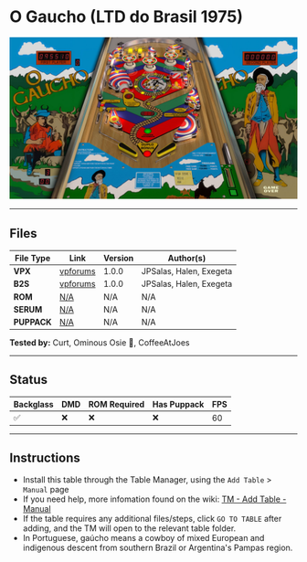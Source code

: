 # O Gaucho (LTD do Brasil 1975)

![Table Preview](../../images/vpx-ogaucho-preview.jpg)

---

## Files
| File Type | Link | Version | Author(s) | 
|-----------|--------|----------|--------------|
| **VPX** | [vpforums](https://www.vpforums.org/index.php?app=downloads&showfile=17380) | 1.0.0 | JPSalas, Halen, Exegeta |
| **B2S** | [vpforums](https://www.vpforums.org/index.php?app=downloads&showfile=17380) | 1.0.0 | JPSalas, Halen, Exegeta |
| **ROM** | [N/A](#) | N/A | N/A |
| **SERUM** | [N/A](#) | N/A | N/A |
| **PUPPACK** | [N/A](#) | N/A | N/A |

**Tested by:** Curt, Ominous Osie 🌸, CoffeeAtJoes

---

## Status 

| Backglass | DMD | ROM Required | Has Puppack | FPS |
|-----------|-----|-----|-----|-----|
| ✅ | ❌ | ❌ | ❌ | 60 |

---

## Instructions

- Install this table through the Table Manager, using the `Add Table` > `Manual` page
- If you need help, more infomation found on the wiki: [TM - Add Table - Manual](https://github.com/LegendsUnchained/vpx-standalone-alp4k/wiki/%5B04%5D-%F0%9F%A7%A1-TM-%E2%80%90-Other-Features#add-table---manual)
- If the table requires any additional files/steps, click `GO TO TABLE` after adding, and the TM will open to the relevant table folder.
- In Portuguese, gaúcho means a cowboy of mixed European and indigenous descent from southern Brazil or Argentina's Pampas region.
